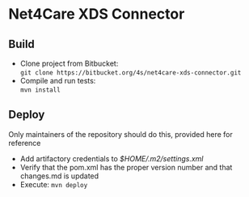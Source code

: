 # Net4Care XDS Connector

## Build
 - Clone project from Bitbucket:  
   `git clone https://bitbucket.org/4s/net4care-xds-connector.git`
 - Compile and run tests:  
   `mvn install`

## Deploy
Only maintainers of the repository should do this, provided here for reference

 - Add artifactory credentials to *$HOME/.m2/settings.xml*
 - Verify that the pom.xml has the proper version number and that changes.md is updated
 - Execute: `mvn deploy`

